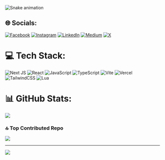 <img src="https://raw.githubusercontent.com/maurodesouza/maurodesouza/output/snake.svg" alt="Snake animation" />

## 🌐 Socials:
[![Facebook](https://img.shields.io/badge/Facebook-%231877F2.svg?logo=Facebook&logoColor=white)](https://facebook.com/adarshkunwar) [![Instagram](https://img.shields.io/badge/Instagram-%23E4405F.svg?logo=Instagram&logoColor=white)](https://instagram.com/akunwar860) [![LinkedIn](https://img.shields.io/badge/LinkedIn-%230077B5.svg?logo=linkedin&logoColor=white)](https://linkedin.com/in/adarsh-kunwar-614557268) [![Medium](https://img.shields.io/badge/Medium-12100E?logo=medium&logoColor=white)](https://medium.com/@adarshkunwarofficial) [![X](https://img.shields.io/badge/X-black.svg?logo=X&logoColor=white)](https://x.com/adarshkunwar123)

# 💻 Tech Stack:

![Next JS](https://img.shields.io/badge/Next-black?style=for-the-badge&logo=next.js&logoColor=white)
![React](https://img.shields.io/badge/react-%2320232a.svg?style=for-the-badge&logo=react&logoColor=%2361DAFB)
![JavaScript](https://img.shields.io/badge/javascript-%23323330.svg?style=for-the-badge&logo=javascript&logoColor=%23F7DF1E)
![TypeScript](https://img.shields.io/badge/typescript-%23007ACC.svg?style=for-the-badge&logo=typescript&logoColor=white)
![Vite](https://img.shields.io/badge/vite-%23646CFF.svg?style=for-the-badge&logo=vite&logoColor=white)
![Vercel](https://img.shields.io/badge/vercel-%23000000.svg?style=for-the-badge&logo=vercel&logoColor=white)
![TailwindCSS](https://img.shields.io/badge/tailwindcss-%2338B2AC.svg?style=for-the-badge&logo=tailwind-css&logoColor=white)
![Lua](https://img.shields.io/badge/lua-%232C2D72.svg?style=for-the-badge&logo=lua&logoColor=white)

# 📊 GitHub Stats:
![](https://github-readme-stats.vercel.app/api/top-langs/?username=adarshkunwar&theme=dark&hide_border=false&include_all_commits=true&count_private=true&layout=compact)

### 🔝 Top Contributed Repo
![](https://github-contributor-stats.vercel.app/api?username=adarshkunwar&limit=5&theme=dark&combine_all_yearly_contributions=true)

---
[![](https://visitcount.itsvg.in/api?id=adarshkunwar&icon=2&color=0)](https://visitcount.itsvg.in)
